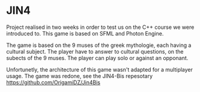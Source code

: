 # JIN4

Project realised in two weeks in order to test us on the C++ course we were introduced to.
This game is based on SFML and Photon Engine.

The game is based on the 9 muses of the greek mythologie, each having a cultural subject. 
The player have to answer to cultural questions, on the subects of the 9 muses. 
The player can play solo or against an opponant.   

Unfortunetly, the architecture of this game wasn't adapted for a multiplayer usage.
The game was redone, see the JIN4-Bis repesotary
https://github.com/OrigamiDZ/Jin4Bis
